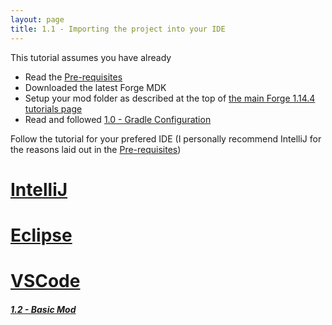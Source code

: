 ```yaml
---
layout: page
title: 1.1 - Importing the project into your IDE
---
```

This tutorial assumes you have already
- Read the [Pre-requisites](/tutorials/Pre-requisites)
- Downloaded the latest Forge MDK
- Setup your mod folder as described at the top of [the main Forge 1.14.4 tutorials page](/tutorials/1.14.4/forge/)
- Read and followed [1.0 - Gradle Configuration](/tutorials/1.14.4/forge/1.0-gradle-configuration/)

Follow the tutorial for your prefered IDE (I personally recommend IntelliJ for the reasons laid out in the [Pre-requisites](/tutorials/Pre-requisites))
# [IntelliJ](./intellij/)
# [Eclipse](./eclipse/)
# [VSCode](./vscode/)

##### [1.2 - Basic Mod](../1.2-basic-mod)
